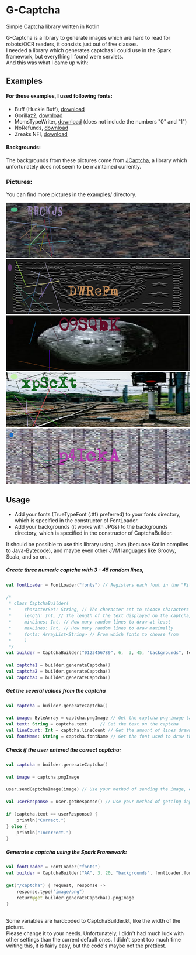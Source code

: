 # G-Captcha
Simple Captcha library written in Kotlin

G-Captcha is a library to generate images which are hard to read for robots/OCR readers, it consists just out of five classes.  
I needed a library which generates captchas I could use in the Spark framework, but everything I found were servlets.  
And this was what I came up with:

## Examples
#### For these examples, I used following fonts:
- Buff (Huckle Buff), [download][huckle-buff]
- Gorillaz2, [download][gorillaz2]
- MomsTypeWriter, [download][mumstypewriter] (does not include the numbers "0" and "1")
- NoRefunds, [download][norefunds]
- Zreaks NFI, [download][zreaks]
#### Backgrounds:
The backgrounds from these pictures come from [JCaptcha][jcaptcha], a library which unfortunately does not seem to be maintained currently.
### Pictures:
You can find more pictures in the examples/ directory.  

![1][1]
![13][13]
![15][15]
![16][16]
![18][18] 

## Usage

- Add your fonts (TrueTypeFont (.ttf) preferred) to your fonts directory, which is specified in the constructor of FontLoader.
- Add your backgrounds (it works with JPGs) to the backgrounds directory, which is specified in the constructor of CaptchaBuilder.

It should be possible to use this library using Java (becuase Kotlin compiles to Java-Bytecode), and maybe even other JVM languages like Groovy, Scala, and so on...

##### Create three numeric captcha with 3 - 45 random lines, 

```kotlin
val fontLoader = FontLoader("fonts") // Registers each font in the "File("fonts")" directory to the GraphicsEnvironment.

/*
 * class CaptchaBuilder(
 *     characterSet: String, // The character set to choose characters from, eg "ABCDEFG", "123456", "ABCabc123"
 *     length: Int, // The length of the text displayed on the captcha, "6" works very well
 *     minLines: Int, // How many random lines to draw at least
 *     maxLines: Int, // How many random lines to draw maximally
 *     fonts: ArrayList<String> // From which fonts to choose from
 *     )
 */
val builder = CaptchaBuilder("0123456789", 6,  3, 45, "backgrounds", fontLoader.fontnames)

val captcha1 = builder.generateCaptcha()
val captcha2 = builder.generateCaptcha()
val captcha3 = builder.generateCaptcha()
```

##### Get the several values from the captcha
```kotlin
val captcha = builder.generateCaptcha()

val image: ByteArray = captcha.pngImage // Get the captcha png-image (as ByteArray)
val text: String = captcha.text     // Get the text on the captcha
val lineCount: Int = captcha.lineCount // Get the amount of lines drawn
val fontName: String = captcha.fontName // Get the font used to draw the string onto the image
``` 

##### Check if the user entered the correct captcha:
```kotlin
val captcha = builder.generateCaptcha()

val image = captcha.pngImage

user.sendCaptchaImage(image) // Use your method of sending the image, eg. picture on website

val userResponse = user.getResponse() // Use your method of getting input, eg. form on website

if (captcha.text == userResponse) {
    println("Correct.")
} else {
    println("Incorrect.")
}
```

##### Generate a captcha using the Spark Framework:
```kotlin
val fontLoader = FontLoader("fonts")
val builder = CaptchaBuilder("AA", 3, 20, "backgrounds", fontLoader.fontnames)

get("/captcha") { request, response ->
    response.type("image/png")
    return@get builder.generateCaptcha().pngImage
}
```
##

Some variables are hardcoded to CaptchaBuilder.kt, like the width of the picture.  
Please change it to your needs. Unfortunately, I didn't had much luck with other settings than the current default ones. 
I didn't spent too much time writing this, it is fairly easy, but the code's maybe not the prettiest. 

[huckle-buff]: http://www.downloadfreefonts.com/fonts/512/huckle_buff.php
[gorillaz2]: https://fonts2u.com/gorillaz-2.font
[mumstypewriter]: http://www.dafont.com/moms-typewriter.font
[norefunds]: https://ufonts.com/fonts/norefunds.html
[zreaks]: http://www.dafont.com/zreaks-nfi.font

[jcaptcha]: https://sourceforge.net/projects/jcaptcha/

[1]: https://raw.githubusercontent.com/Gatgeagent/G-Captcha/master/examples/1.png
[13]: https://raw.githubusercontent.com/Gatgeagent/G-Captcha/master/examples/13.png
[15]: https://raw.githubusercontent.com/Gatgeagent/G-Captcha/master/examples/15.png
[16]: https://raw.githubusercontent.com/Gatgeagent/G-Captcha/master/examples/16.png
[18]: https://raw.githubusercontent.com/Gatgeagent/G-Captcha/master/examples/18.png
